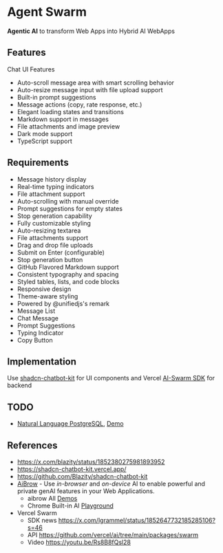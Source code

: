 # Agent Swarm

**Agentic AI** to transform  Web Apps into Hybrid AI WebApps

## Features

Chat UI Features

- Auto-scroll message area with smart scrolling behavior
- Auto-resize message input with file upload support
- Built-in prompt suggestions
- Message actions (copy, rate response, etc.)
- Elegant loading states and transitions
- Markdown support in messages
- File attachments and image preview
- Dark mode support
- TypeScript support

## Requirements

- Message history display
- Real-time typing indicators
- File attachment support
- Auto-scrolling with manual override
- Prompt suggestions for empty states
- Stop generation capability
- Fully customizable styling
- Auto-resizing textarea
- File attachments support
- Drag and drop file uploads
- Submit on Enter (configurable)
- Stop generation button
- GitHub Flavored Markdown support
- Consistent typography and spacing
- Styled tables, lists, and code blocks
- Responsive design
- Theme-aware styling
- Powered by @unifiedjs's remark
- Message List
- Chat Message
- Prompt Suggestions
- Typing Indicator
- Copy Button

## Implementation

Use [shadcn-chatbot-kit](https://github.com/Blazity/shadcn-chatbot-kit) for UI components and Vercel [AI-Swarm SDK](https://github.com/vercel/ai/tree/main/packages/swarm) for backend

## TODO

- [Natural Language PostgreSQL](https://github.com/vercel-labs/natural-language-postgres), [Demo](https://natural-language-postgres.vercel.app/)

## References

- <https://x.com/blazity/status/1852380275981893952>
- <https://shadcn-chatbot-kit.vercel.app/>
- <https://github.com/Blazity/shadcn-chatbot-kit>
- [AiBrow](https://aibrow.ai/) - Use *in-browser* and *on-device* AI to enable powerful and private genAI features in your Web Applications.
  - aibrow All [Demos](https://aibrow.ai/demo.html)
  - Chrome Built-in AI [Playground](https://ai.zaps.dev/)
- Vercel Swarm
  - SDK news <https://x.com/lgrammel/status/1852647732185285106?s=46>
  - API <https://github.com/vercel/ai/tree/main/packages/swarm>
  - Video <https://youtu.be/Rs8B8fQsl28>
